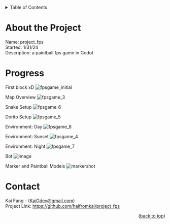 <a name = "readme-top"></a>

<!-- Table of Contents -->
<details>
    <summary>Table of Contents</summary>
    <ol>
        <li><a href = "#about-the-project">About the Project</a></li>
        <li><a href = "#progress">Progress</a></li>
        <li><a href = "#contact">Contact</a></li>
    </ol>
</details>

# About the Project
Name: project_fps <br>
Started: 1/31/24 <br>
Description: a paintball fps game in Godot <br>

# Progress
First block xD
![fpsgame_initial](https://github.com/haifromkai/project_fps/assets/49883801/2ebd2213-a4bb-42c5-860b-a1c675fdcc69)

Map Overview
![fpsgame_3](https://github.com/haifromkai/project_fps/assets/49883801/c74eb372-07b5-49f0-ad70-303b8a7ca4f6)

Snake Setup
![fpsgame_6](https://github.com/haifromkai/project_fps/assets/49883801/78d1ed5c-8c3c-4cd2-9172-df15ccfc3af7)

Dorito Setup
![fpsgame_5](https://github.com/haifromkai/project_fps/assets/49883801/c60b4ec3-af93-4e10-a960-a7254c5eb94a)

Environment: Day
![fpsgame_8](https://github.com/haifromkai/project_fps/assets/49883801/c63b8572-0a15-451d-ab9c-9ef18aa901e2)

Environment: Sunset
![fpsgame_4](https://github.com/haifromkai/project_fps/assets/49883801/8bff38b6-4352-4f35-8e5a-ed6144f527ee)

Environment: Night
![fpsgame_7](https://github.com/haifromkai/project_fps/assets/49883801/0445dd86-4d7e-4efb-8e7e-2b4f65970075)

Bot
![image](https://github.com/haifromkai/project_fps/assets/49883801/50cc9c91-26b1-4148-bc9d-b74a93d0e05a)

Marker and Paintball Models
![markershot](https://github.com/haifromkai/project_fps/assets/49883801/19c88788-3b3e-48ab-a5f8-b528497b2f24)

# Contact
Kai Fang - (KaiGdev@gmail.com) <br>
Project Link: https://github.com/haifromkai/project_fps

<p align = "right">(<a href = "#readme-top">back to top</a>)</p>
